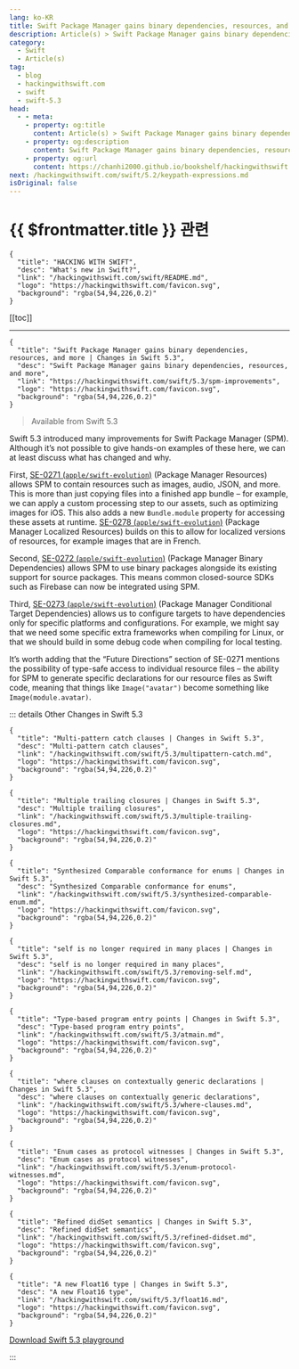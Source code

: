 ```yaml
---
lang: ko-KR
title: Swift Package Manager gains binary dependencies, resources, and more
description: Article(s) > Swift Package Manager gains binary dependencies, resources, and more
category:
  - Swift
  - Article(s)
tag: 
  - blog
  - hackingwithswift.com
  - swift
  - swift-5.3
head:
  - - meta:
    - property: og:title
      content: Article(s) > Swift Package Manager gains binary dependencies, resources, and more
    - property: og:description
      content: Swift Package Manager gains binary dependencies, resources, and more
    - property: og:url
      content: https://chanhi2000.github.io/bookshelf/hackingwithswift.com/swift/5.3/spm-improvements.html
next: /hackingwithswift.com/swift/5.2/keypath-expressions.md
isOriginal: false
---
```


# {{ $frontmatter.title }} 관련

```component VPCard
{
  "title": "HACKING WITH SWIFT",
  "desc": "What's new in Swift?",
  "link": "/hackingwithswift.com/swift/README.md",
  "logo": "https://hackingwithswift.com/favicon.svg",
  "background": "rgba(54,94,226,0.2)"
}
```

[[toc]]

---

```component VPCard
{
  "title": "Swift Package Manager gains binary dependencies, resources, and more | Changes in Swift 5.3",
  "desc": "Swift Package Manager gains binary dependencies, resources, and more",
  "link": "https://hackingwithswift.com/swift/5.3/spm-improvements", 
  "logo": "https://hackingwithswift.com/favicon.svg",
  "background": "rgba(54,94,226,0.2)"
}
```

> Available from Swift 5.3

Swift 5.3 introduced many improvements for Swift Package Manager (SPM). Although it’s not possible to give hands-on examples of these here, we can at least discuss what has changed and why.

First, [SE-0271 (<FontIcon icon="iconfont icon-github"/>`apple/swift-evolution`)](https://github.com/apple/swift-evolution/blob/master/proposals/0271-package-manager-resources.md) (Package Manager Resources) allows SPM to contain resources such as images, audio, JSON, and more. This is more than just copying files into a finished app bundle – for example, we can apply a custom processing step to our assets, such as optimizing images for iOS. This also adds a new `Bundle.module` property for accessing these assets at runtime. [SE-0278 (<FontIcon icon="iconfont icon-github"/>`apple/swift-evolution`)](https://github.com/apple/swift-evolution/blob/master/proposals/0278-package-manager-localized-resources.md) (Package Manager Localized Resources) builds on this to allow for localized versions of resources, for example images that are in French.

Second, [SE-0272 (<FontIcon icon="iconfont icon-github"/>`apple/swift-evolution`)](https://github.com/apple/swift-evolution/blob/master/proposals/0272-swiftpm-binary-dependencies.md) (Package Manager Binary Dependencies) allows SPM to use binary packages alongside its existing support for source packages. This means common closed-source SDKs such as Firebase can now be integrated using SPM.

Third, [SE-0273 (<FontIcon icon="iconfont icon-github"/>`apple/swift-evolution`)](https://github.com/apple/swift-evolution/blob/master/proposals/0273-swiftpm-conditional-target-dependencies.md) (Package Manager Conditional Target Dependencies) allows us to configure targets to have dependencies only for specific platforms and configurations. For example, we might say that we need some specific extra frameworks when compiling for Linux, or that we should build in some debug code when compiling for local testing.

It’s worth adding that the “Future Directions” section of SE-0271 mentions the possibility of type-safe access to individual resource files – the ability for SPM to generate specific declarations for our resource files as Swift code, meaning that things like `Image("avatar")` become something like `Image(module.avatar)`.

::: details Other Changes in Swift 5.3

```component VPCard
{
  "title": "Multi-pattern catch clauses | Changes in Swift 5.3",
  "desc": "Multi-pattern catch clauses",
  "link": "/hackingwithswift.com/swift/5.3/multipattern-catch.md",
  "logo": "https://hackingwithswift.com/favicon.svg",
  "background": "rgba(54,94,226,0.2)"
}
```

```component VPCard
{
  "title": "Multiple trailing closures | Changes in Swift 5.3",
  "desc": "Multiple trailing closures",
  "link": "/hackingwithswift.com/swift/5.3/multiple-trailing-closures.md",
  "logo": "https://hackingwithswift.com/favicon.svg",
  "background": "rgba(54,94,226,0.2)"
}
```

```component VPCard
{
  "title": "Synthesized Comparable conformance for enums | Changes in Swift 5.3",
  "desc": "Synthesized Comparable conformance for enums",
  "link": "/hackingwithswift.com/swift/5.3/synthesized-comparable-enum.md",
  "logo": "https://hackingwithswift.com/favicon.svg",
  "background": "rgba(54,94,226,0.2)"
}
```

```component VPCard
{
  "title": "self is no longer required in many places | Changes in Swift 5.3",
  "desc": "self is no longer required in many places",
  "link": "/hackingwithswift.com/swift/5.3/removing-self.md",
  "logo": "https://hackingwithswift.com/favicon.svg",
  "background": "rgba(54,94,226,0.2)"
}
```

```component VPCard
{
  "title": "Type-based program entry points | Changes in Swift 5.3",
  "desc": "Type-based program entry points",
  "link": "/hackingwithswift.com/swift/5.3/atmain.md",
  "logo": "https://hackingwithswift.com/favicon.svg",
  "background": "rgba(54,94,226,0.2)"
}
```

```component VPCard
{
  "title": "where clauses on contextually generic declarations | Changes in Swift 5.3",
  "desc": "where clauses on contextually generic declarations",
  "link": "/hackingwithswift.com/swift/5.3/where-clauses.md",
  "logo": "https://hackingwithswift.com/favicon.svg",
  "background": "rgba(54,94,226,0.2)"
}
```

```component VPCard
{
  "title": "Enum cases as protocol witnesses | Changes in Swift 5.3",
  "desc": "Enum cases as protocol witnesses",
  "link": "/hackingwithswift.com/swift/5.3/enum-protocol-witnesses.md",
  "logo": "https://hackingwithswift.com/favicon.svg",
  "background": "rgba(54,94,226,0.2)"
}
```

```component VPCard
{
  "title": "Refined didSet semantics | Changes in Swift 5.3",
  "desc": "Refined didSet semantics",
  "link": "/hackingwithswift.com/swift/5.3/refined-didset.md",
  "logo": "https://hackingwithswift.com/favicon.svg",
  "background": "rgba(54,94,226,0.2)"
}
```

```component VPCard
{
  "title": "A new Float16 type | Changes in Swift 5.3",
  "desc": "A new Float16 type",
  "link": "/hackingwithswift.com/swift/5.3/float16.md",
  "logo": "https://hackingwithswift.com/favicon.svg",
  "background": "rgba(54,94,226,0.2)"
}
```
<!-- 
```component VPCard
{
  "title": "Swift Package Manager gains binary dependencies, resources, and more | Changes in Swift 5.3",
  "desc": "Swift Package Manager gains binary dependencies, resources, and more",
  "link": "/hackingwithswift.com/swift/5.3/spm-improvements.md",
  "logo": "https://hackingwithswift.com/favicon.svg",
  "background": "rgba(54,94,226,0.2)"
}
```
-->
[<FontIcon icon="fas fa-file-zipper"/>Download Swift 5.3 playground](https://hackingwithswift.com/files/playgrounds/swift/playground-5-2-to-5-3.playground.zip)

:::

